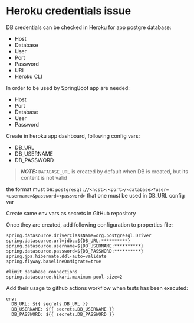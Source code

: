 # Heroku credentials issue

DB credentials can be checked in Heroku for app postgre database:

- Host
- Database
- User
- Port
- Password
- URI
- Heroku CLI

In order to be used by SpringBoot app are needed:

- Host
- Port
- Database
- User
- Password

Create in heroku app dashboard, following config vars:

- DB_URL
- DB_USERNAME
- DB_PASSWORD

> **_NOTE:_**  `DATABASE_URL` is created by default when DB is created, but its content is not valid

the format must be: `postgresql://<host>:<port>/<database>?user=<username>&password=<password>` that one must be used in DB_URL config var

Create same env vars as secrets in GitHub repository

Once they are created, add following configuration to properties file:

```
spring.datasource.driverClassName=org.postgresql.Driver
spring.datasource.url=jdbc:${DB_URL:**********}
spring.datasource.username=${DB_USERNAME:**********}
spring.datasource.password=${DB_PASSWORD:**********}
spring.jpa.hibernate.ddl-auto=validate
spring.flyway.baselineOnMigrate=true

#limit database connections
spring.datasource.hikari.maximum-pool-size=2
```

Add their usage to github actions workflow when tests has been executed:

```
env:
  DB_URL: ${{ secrets.DB_URL }}
  DB_USERNAME: ${{ secrets.DB_USERNAME }}
  DB_PASSWORD: ${{ secrets.DB_PASSWORD }}
```




